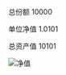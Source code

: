 总份额 10000 
 
 单位净值 1.0101
 
 总资产值 10101

![净值](https://github.com/kanuha/BTC/blob/master/%E6%AF%8F%E6%97%A5%E5%87%80%E5%80%BC/pic/%E5%9F%BA%E9%87%9120191023.jpg)
